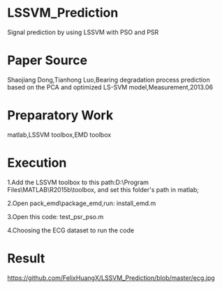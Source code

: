 # LSSVM_Prediction
Signal prediction by using LSSVM with PSO and PSR

# Paper Source
Shaojiang Dong,Tianhong Luo,Bearing degradation process prediction based on the PCA and optimized LS-SVM model,Measurement,2013.06

# Preparatory Work
matlab,LSSVM toolbox,EMD toolbox

# Execution
1.Add the LSSVM toolbox to this path:D:\Program Files\MATLAB\R2015b\toolbox\, and set this folder's path in matlab;

2.Open pack_emd\package_emd,run: install_emd.m

3.Open this code: test_psr_pso.m

4.Choosing the ECG dataset to run the code

# Result
https://github.com/FelixHuangX/LSSVM_Prediction/blob/master/ecg.jpg
